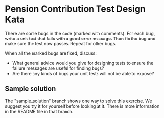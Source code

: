 Pension Contribution Test Design Kata
======================================

There are some bugs in the code (marked with comments). For each bug, write a unit test that fails with a good error message. Then fix the bug and make sure the test now passes. Repeat for other bugs.

When all the marked bugs are fixed, discuss:

* What general advice would you give for designing tests to ensure the failure messages are useful for finding bugs?
* Are there any kinds of bugs your unit tests will not be able to expose?


Sample solution
---------------

The "sample_solution" branch shows one way to solve this exercise. We suggest you try it for yourself before looking at it. There is more information in the README file in that branch.
